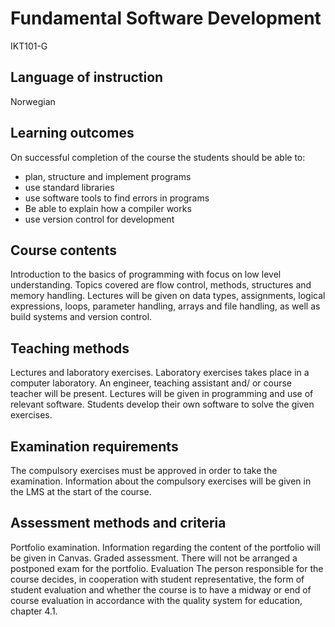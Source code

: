 # Fundamental Software Development
IKT101-G

## Language of instruction 
Norwegian


## Learning outcomes 
On successful completion of the course the students should be able to:
- plan, structure and implement programs
- use standard libraries
- use software tools to find errors in programs
- Be able to explain how a compiler works
- use version control for development

## Course contents 
Introduction to the basics of programming with focus on low level understanding. Topics covered are flow control, methods, structures and memory handling. Lectures will be given on data types, assignments, logical expressions, loops, parameter handling, arrays and file handling, as well as build systems and version control.


## Teaching methods 
Lectures and laboratory exercises. Laboratory exercises takes place in a computer laboratory. An engineer, teaching assistant and/ or course teacher will be present. Lectures will be given in programming and use of relevant software. Students develop their own software to solve the given exercises.

## Examination requirements
The compulsory exercises must be approved in order to take the examination. Information about the compulsory exercises will be given in the LMS at the start of the course.

## Assessment methods and criteria
Portfolio examination. Information regarding the content of the portfolio will be given in Canvas. Graded assessment. There will not be arranged a postponed exam for the portfolio.
Evaluation
The person responsible for the course decides, in cooperation with student representative, the form of student evaluation and whether the course is to have a midway or end of course evaluation in accordance with the quality system for education, chapter 4.1.
